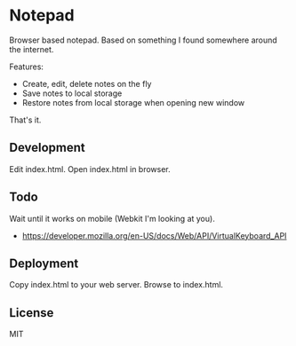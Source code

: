 # Notepad

Browser based notepad. Based on something I found somewhere around the internet.

Features:

- Create, edit, delete notes on the fly
- Save notes to local storage
- Restore notes from local storage when opening new window

That's it.

## Development

Edit index.html. Open index.html in browser.

## Todo

Wait until it works on mobile (Webkit I'm looking at you).

- https://developer.mozilla.org/en-US/docs/Web/API/VirtualKeyboard_API

## Deployment

Copy index.html to your web server.
Browse to index.html.

## License

MIT
